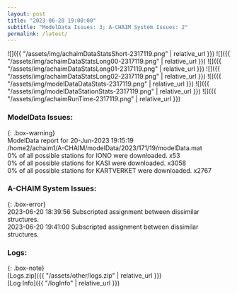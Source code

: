 ```yaml
---
layout: post
title: "2023-06-20 19:00:00"
subtitle: "ModelData Issues: 3; A-CHAIM System Issues: 2"
permalink: /latest/
---
```


![]({{ "/assets/img/achaimDataStatsShort-2317119.png" | relative_url }})
![]({{ "/assets/img/achaimDataStatsLong00-2317119.png" | relative_url }})
![]({{ "/assets/img/achaimDataStatsLong01-2317119.png" | relative_url }})
![]({{ "/assets/img/achaimDataStatsLong02-2317119.png" | relative_url }})
![]({{ "/assets/img/modelDataDataStats-2317119.png" | relative_url }})
![]({{ "/assets/img/modelDataStationStats-2317119.png" | relative_url }})
![]({{ "/assets/img/achaimRunTime-2317119.png" | relative_url }})


### ModelData Issues:  
  
{: .box-warning}  
 ModelData report for 20-Jun-2023 19:15:19   
 /home2/achaim1/A-CHAIM/modelData/2023/171/19/modelData.mat   
 0% of all possible stations for IONO were downloaded. x53   
 0% of all possible stations for KASI were downloaded. x3058   
 0% of all possible stations for KARTVERKET were downloaded. x2767   
  
### A-CHAIM System Issues:  
  
{: .box-error}  
2023-06-20 18:39:56 Subscripted assignment between dissimilar structures.  
2023-06-20 19:41:00 Subscripted assignment between dissimilar structures.  

### Logs:  
  
{: .box-note}  
[Logs.zip]({{ "/assets/other/logs.zip" | relative_url }})  
[Log Info]({{ "/logInfo" | relative_url }})  
